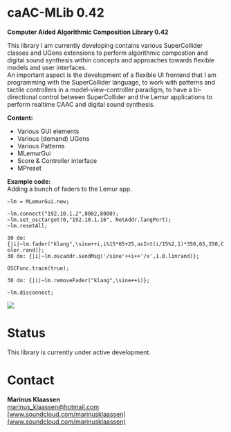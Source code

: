 
caAC-MLib 0.42
===========
**Computer Aided Algorithmic Composition Library 0.42**

 
This library I am currently developing contains various SuperCollider classes and UGens extensions to perform algorithmic compostion and digital sound synthesis within concepts and approaches towards flexible models and user interfaces.   
An important aspect is the development of a flexible UI frontend that I am programming with the SuperCollider language, to work with patterns and tactile controllers in a model-view-controller paradigm, to have a bi-directional control between SuperCollider and the Lemur applications to perform realtime CAAC and digital sound synthesis.    


**Content:**
 
- Various GUI elements  
- Various (demand) UGens  
- Various Patterns   
- MLemurGui  
- Score & Controller interface  
- MPreset  

**Example code:**  
Adding a bunch of faders to the Lemur app. 
 
`~lm = MLemurGui.new;`  

`~lm.connect("192.10.1.2",8002,8000);`    
`~lm.set_osctarget(0,"192.10.1.16", NetAddr.langPort);`    
`~lm.resetAll;`    
  
`30 do: {|i|~lm.fader("klang",\sine++i,i%15*65+25,asInt(i/15%2,1)*350,65,350,Color.rand)};`  
`30 do: {|i|~lm.oscaddr.sendMsg('/sine'++i++'/x',1.0.linrand)};` 
 
`OSCFunc.trace(true);`   

`30 do: {|i|~lm.removeFader("klang",\sine++i)};`  

`~lm.disconnect;`  


![](http://https://github.com/marinusklaassen/AC-MLib/blob/Update/Lemur/HelpSource/Classes/lpict.png)


Status
======
This library is currently under active development. 



Contact
=======

**Marinus Klaassen**  
marinus_klaassen@hotmail.com  
[www.soundcloud.com/marinusklaassen](www.soundcloud.com/marinusklaassen)



